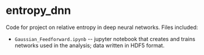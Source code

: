 # entropy_dnn
Code for project on relative entropy in deep neural networks. Files included:

* `Gaussian_Feedforward.ipynb` -- jupyter notebook that creates and trains networks used in the analysis; data written in HDF5 format.
